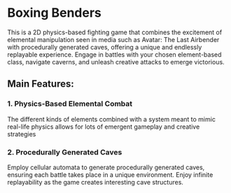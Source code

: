 
# Boxing Benders

This is a 2D physics-based fighting game that combines the excitement of elemental manipulation seen in media such as Avatar: The Last Airbender with procedurally generated caves, offering a unique and endlessly replayable experience. Engage in battles with your chosen element-based class, navigate caverns, and unleash creative attacks to emerge victorious.

## Main Features:
### 1. Physics-Based Elemental Combat
The different kinds of elements combined with a system meant to mimic real-life physics allows for lots of emergent gameplay and creative strategies
### 2. Procedurally Generated Caves
Employ cellular automata to generate procedurally generated caves, ensuring each battle takes place in a unique environment. Enjoy infinite replayability as the game creates interesting cave structures.
